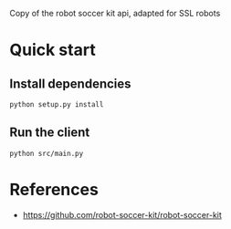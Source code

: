 Copy of the robot soccer kit api, adapted for SSL robots


# Quick start

## Install dependencies
```shell
python setup.py install
```

## Run the client
```shell
python src/main.py
```

# References
- https://github.com/robot-soccer-kit/robot-soccer-kit
